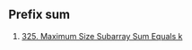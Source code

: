 ## Prefix sum

1.  [325. Maximum Size Subarray Sum Equals k](https://leetcode.com/problems/maximum-size-subarray-sum-equals-k/)

